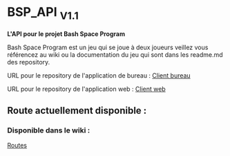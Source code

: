 # BSP_API <sub>V1.1</sub>
**L'API pour le projet Bash Space Program**

Bash Space Program est un jeu qui se joue à deux joueurs veillez vous référencez au wiki ou la documentation du jeu
qui sont dans les readme.md des repository. 

URL pour le repository de l'application de bureau : [Client bureau](https://github.com/Merisiel0/H2025_TCH099_03_A_C1.git)

URL pour le repository de l'application web : [Client web](https://github.com/justinfiset/H2025_TCH099_03_A_C2.git)

 ## Route actuellement disponible :
 
### Disponible dans le wiki :
[Routes](https://github.com/AimeMelancon/H2025_TCH099_03_A_API/wiki/Routes)
        

